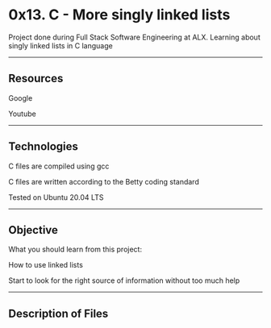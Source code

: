# **0x13. C - More singly linked lists**

Project done during Full Stack Software Engineering at ALX. Learning about singly linked lists in C language

---
## **Resources**

Google

Youtube

---
## **Technologies**

C files are compiled using gcc

C files are written according to the Betty coding standard

Tested on Ubuntu 20.04 LTS

---
## **Objective**

What you should learn from this project:

How to use linked lists

Start to look for the right source of information without too much help

---

## **Description of Files**

